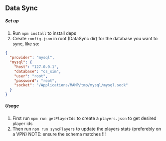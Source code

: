 ## Data Sync

##### Set up
1. Run `npm install` to install deps
2. Create `config.json` in root (DataSync dir) for the database you want to sync, like so: 
```json
{
  "provider": "mysql",
  "mysql": {
    "host": "127.0.0.1",
    "database": "cs_sim",
    "user": "root",
    "password": "root",
    "socket": "/Applications/MAMP/tmp/mysql/mysql.sock"
  }
}
```

##### Usage
1. First run `npm run getPlayerIds` to create a `players.json` to get desired player ids
2. Then run `npm run syncPlayers` to update the players stats (preferebly on a VPN)
NOTE: ensure the schema matches !!!